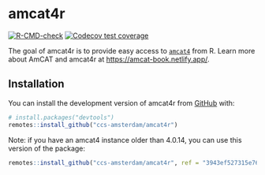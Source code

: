 
<!-- README.md is generated from README.Rmd. Please edit that file -->

# amcat4r

<!-- badges: start -->

[![R-CMD-check](https://github.com/ccs-amsterdam/amcat4r/actions/workflows/R-CMD-check.yaml/badge.svg)](https://github.com/ccs-amsterdam/amcat4r/actions/workflows/R-CMD-check.yaml)
[![Codecov test
coverage](https://codecov.io/gh/ccs-amsterdam/amcat4r/branch/main/graph/badge.svg)](https://app.codecov.io/gh/ccs-amsterdam/amcat4r?branch=main)
<!-- badges: end -->

The goal of amcat4r is to provide easy access to
[`amcat4`](https://github.com/ccs-amsterdam/amcat4) from R. Learn more
about AmCAT and amcat4r at <https://amcat-book.netlify.app/>.

## Installation

You can install the development version of amcat4r from
[GitHub](https://github.com/) with:

``` r
# install.packages("devtools")
remotes::install_github("ccs-amsterdam/amcat4r")
```

Note: if you have an amcat4 instance older than 4.0.14, you can use this version of the package:

``` r
remotes::install_github("ccs-amsterdam/amcat4r", ref = "3943ef527315e76205f258b34a3b9d14a67b5f72")
```
